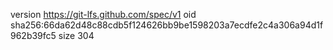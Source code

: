 version https://git-lfs.github.com/spec/v1
oid sha256:66da62d48c88cdb5f124626bb9be1598203a7ecdfe2c4a306a94d1f962b39fc5
size 304

